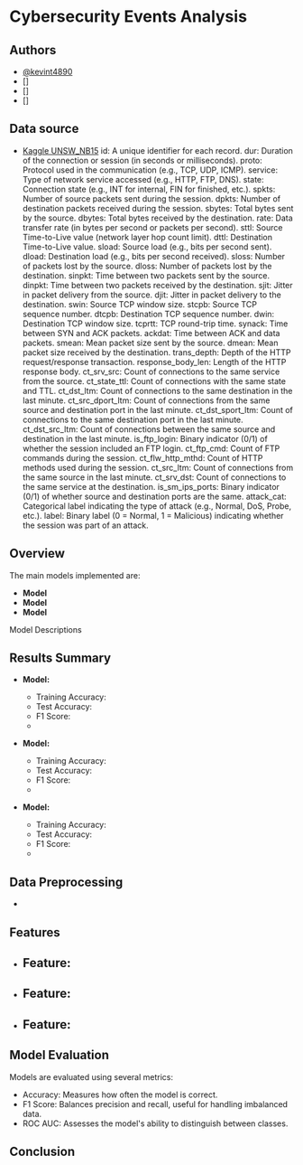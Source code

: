 # Cybersecurity Events Analysis

## Authors

- [@kevint4890](https://www.github.com/kevint4890)
- []
- []
- []

## Data source

- [Kaggle UNSW_NB15](https://www.kaggle.com/datasets/mrwellsdavid/unsw-nb15/data?select=UNSW_NB15_training-set.csv)
  id: A unique identifier for each record.
  dur: Duration of the connection or session (in seconds or milliseconds).
  proto: Protocol used in the communication (e.g., TCP, UDP, ICMP).
  service: Type of network service accessed (e.g., HTTP, FTP, DNS).
  state: Connection state (e.g., INT for internal, FIN for finished, etc.).
  spkts: Number of source packets sent during the session.
  dpkts: Number of destination packets received during the session.
  sbytes: Total bytes sent by the source.
  dbytes: Total bytes received by the destination.
  rate: Data transfer rate (in bytes per second or packets per second).
  sttl: Source Time-to-Live value (network layer hop count limit).
  dttl: Destination Time-to-Live value.
  sload: Source load (e.g., bits per second sent).
  dload: Destination load (e.g., bits per second received).
  sloss: Number of packets lost by the source.
  dloss: Number of packets lost by the destination.
  sinpkt: Time between two packets sent by the source.
  dinpkt: Time between two packets received by the destination.
  sjit: Jitter in packet delivery from the source.
  djit: Jitter in packet delivery to the destination.
  swin: Source TCP window size.
  stcpb: Source TCP sequence number.
  dtcpb: Destination TCP sequence number.
  dwin: Destination TCP window size.
  tcprtt: TCP round-trip time.
  synack: Time between SYN and ACK packets.
  ackdat: Time between ACK and data packets.
  smean: Mean packet size sent by the source.
  dmean: Mean packet size received by the destination.
  trans_depth: Depth of the HTTP request/response transaction.
  response_body_len: Length of the HTTP response body.
  ct_srv_src: Count of connections to the same service from the source.
  ct_state_ttl: Count of connections with the same state and TTL.
  ct_dst_ltm: Count of connections to the same destination in the last minute.
  ct_src_dport_ltm: Count of connections from the same source and destination port in the last minute.
  ct_dst_sport_ltm: Count of connections to the same destination port in the last minute.
  ct_dst_src_ltm: Count of connections between the same source and destination in the last minute.
  is_ftp_login: Binary indicator (0/1) of whether the session included an FTP login.
  ct_ftp_cmd: Count of FTP commands during the session.
  ct_flw_http_mthd: Count of HTTP methods used during the session.
  ct_src_ltm: Count of connections from the same source in the last minute.
  ct_srv_dst: Count of connections to the same service at the destination.
  is_sm_ips_ports: Binary indicator (0/1) of whether source and destination ports are the same.
  attack_cat: Categorical label indicating the type of attack (e.g., Normal, DoS, Probe, etc.).
  label: Binary label (0 = Normal, 1 = Malicious) indicating whether the session was part of an attack.


## Overview


The main models implemented are:
- **Model**
- **Model**
- **Model**

Model Descriptions

## Results Summary
- **Model:**
  - Training Accuracy: 
  - Test Accuracy: 
  - F1 Score: 
  - 

- **Model:**
  - Training Accuracy: 
  - Test Accuracy: 
  - F1 Score: 
  - 

- **Model:**
  - Training Accuracy: 
  - Test Accuracy:
  - F1 Score: 
  - 

## Data Preprocessing
- 

## Features
- **Feature:**
  - 
- **Feature:**
  - 
- **Feature:**
  - 

## Model Evaluation
Models are evaluated using several metrics:
- Accuracy: Measures how often the model is correct.
- F1 Score: Balances precision and recall, useful for handling imbalanced data.
- ROC AUC: Assesses the model's ability to distinguish between classes.

## Conclusion


